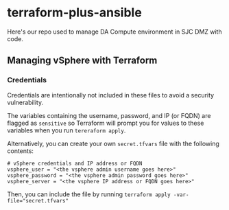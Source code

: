 # terraform-plus-ansible

Here's our repo used to  manage DA Compute environment in SJC DMZ with code.

## Managing vSphere with Terraform

### Credentials

Credentials are intentionally not included in these files to avoid a security vulnerability. 

The variables containing the username, password, and IP (or FQDN) are flagged as `sensitive` so Terraform will prompt you for values to these variables when you run `tereraform apply`. 

Alternatively, you can create your own `secret.tfvars` file with the following contents:
```
# vSphere credentials and IP address or FQDN
vsphere_user = "<the vsphere admin username goes here>"
vsphere_password = "<the vsphere admin password goes here>"
vsphere_server = "<the vsphere IP address or FQDN goes here>"
```

Then, you can include the file by running `terraform apply -var-file="secret.tfvars"`

